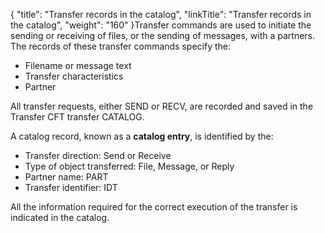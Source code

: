 {
    "title": "Transfer records in the catalog",
    "linkTitle": "Transfer records in the catalog",
    "weight": "160"
}Transfer commands are used to initiate the sending or receiving of files,
or the sending of messages, with a partners. The
records of these transfer commands specify the:

- Filename or message
    text
- Transfer characteristics
- Partner

All transfer requests, either SEND or RECV, are recorded and saved in
the Transfer CFT transfer CATALOG.

A catalog record, known as a **catalog
entry**, is identified by the:

- Transfer direction:
    Send or Receive
- Type of object
    transferred: File, Message, or Reply
- Partner name: PART
- Transfer identifier:
    IDT

All the information required for the correct execution of the transfer
is indicated in the catalog.
